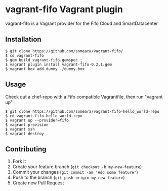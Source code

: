# vagrant-fifo Vagrant plugin

vagrant-fifo is a Vagrant provider for the Fifo Cloud and SmartDatacenter

## Installation

    $ git clone https://github.com/someara/vagrant-fifo/
    $ cd vagrant-fifo
    $ gem build vagrant-fifo.gemspec ; 
    $ vagrant plugin install vagrant-fifo-0.2.1.gem 
    $ vagrant box add dummy ./dummy.box

## Usage

Check out a chef-repo with a Fifo compatible Vagrantfile, then run "vagrant up"

    $ git clone https://github.com/someara/vagrant-fifo-hello_world-repo 
    $ cd vagrant-fifo-hello_world-repo
    $ vagrant up --provider=fifo
    $ vagrant provision
    $ vagrant ssh
    $ vagrant destroy

## Contributing

1. Fork it
2. Create your feature branch (`git checkout -b my-new-feature`)
3. Commit your changes (`git commit -am 'Add some feature'`)
4. Push to the branch (`git push origin my-new-feature`)
5. Create new Pull Request
